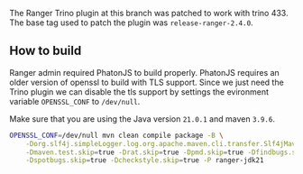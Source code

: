 The Ranger Trino plugin at this branch was patched to work with trino 433. The
base tag used to patch the plugin was `release-ranger-2.4.0`.

## How to build
Ranger admin required PhatonJS to build properly. PhatonJS requires an older
version of openssl to build with TLS support. Since we just need the Trino
plugin we can disable the tls support by settings the evironment variable
`OPENSSL_CONF` to `/dev/null`.

Make sure that you are using the Java version `21.0.1` and maven `3.9.6`.

```bash
OPENSSL_CONF=/dev/null mvn clean compile package -B \
    -Dorg.slf4j.simpleLogger.log.org.apache.maven.cli.transfer.Slf4jMavenTransferListener=warn \
    -Dmaven.test.skip=true -Drat.skip=true -Dpmd.skip=true -Dfindbugs.skip=true \
    -Dspotbugs.skip=true -Dcheckstyle.skip=true -P ranger-jdk21
```
